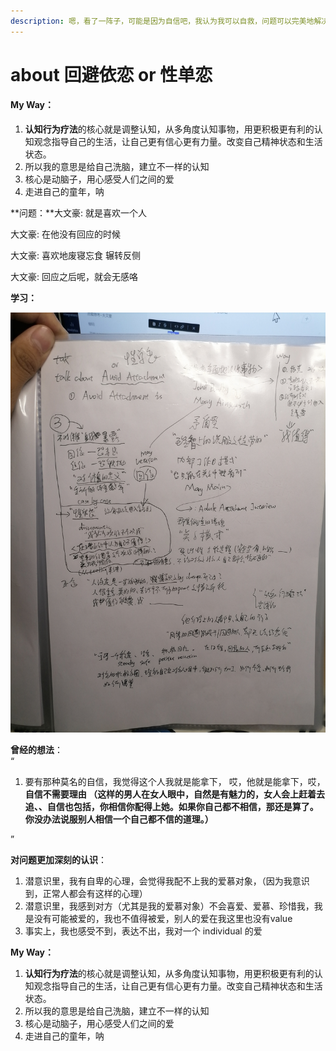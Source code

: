 ```yaml
---
description: 嗯，看了一阵子，可能是因为自信吧，我认为我可以自救，问题可以完美地解决
---
```


# about 回避依恋 or 性单恋

####  **My Way：**

1.  **认知行为疗法**的核心就是调整认知，从多角度认知事物，用更积极更有利的认知观念指导自己的生活，让自己更有信心更有力量。改变自己精神状态和生活状态。
2. 所以我的意思是给自己洗脑，建立不一样的认知
3. 核心是动脑子，用心感受人们之间的爱
4. 走进自己的童年，呐

**问题：**大文豪: 就是喜欢一个人

大文豪: 在他没有回应的时候

大文豪: 喜欢地废寝忘食 辗转反侧

大文豪: 回应之后呢，就会无感咯



**学习：**

![](../.gitbook/assets/kkk.jpg)

**曾经的想法**：  
“

1. 要有那种莫名的自信，我觉得这个人我就是能拿下， 哎，他就是能拿下，哎，**自信不需要理由 （**这样的男人在女人眼中，自然是有魅力的，女人会上赶着去追、、自信也包括，你相信你配得上她。如果你自己都不相信，那还是算了。你没办法说服别人相信一个自己都不信的道理。**）**

”

**对问题更加深刻的认识**：

1. 潜意识里，我有自卑的心理，会觉得我配不上我的爱慕对象，（因为我意识到，正常人都会有这样的心理）
2. 潜意识里，我感到对方（尤其是我的爱慕对象）不会喜爱、爱慕、珍惜我，我是没有可能被爱的，我也不值得被爱，别人的爱在我这里也没有value
3. 事实上，我也感受不到，表达不出，我对一个 individual 的爱

 **My Way：**

1.  **认知行为疗法**的核心就是调整认知，从多角度认知事物，用更积极更有利的认知观念指导自己的生活，让自己更有信心更有力量。改变自己精神状态和生活状态。
2. 所以我的意思是给自己洗脑，建立不一样的认知
3. 核心是动脑子，用心感受人们之间的爱
4. 走进自己的童年，呐

